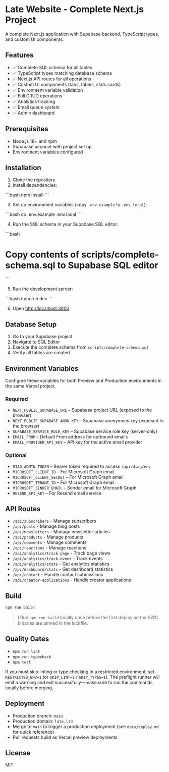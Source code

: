 # Late Website - Complete Next.js Project

A complete Next.js application with Supabase backend, TypeScript types, and custom UI components.

## Features

- ✅ Complete SQL schema for all tables
- ✅ TypeScript types matching database schema
- ✅ Next.js API routes for all operations
- ✅ Custom UI components (tabs, tables, stats cards)
- ✅ Environment variable validation
- ✅ Full CRUD operations
- ✅ Analytics tracking
- ✅ Email queue system
- ✅ Admin dashboard

## Prerequisites

- Node.js 18+ and npm
- Supabase account with project set up
- Environment variables configured

## Installation

1. Clone the repository
2. Install dependencies:

\`\`\`bash
npm install
\`\`\`

3. Set up environment variables (copy `.env.example` to `.env.local`):

\`\`\`bash
cp .env.example .env.local
\`\`\`

4. Run the SQL schema in your Supabase SQL editor:

\`\`\`bash
# Copy contents of scripts/complete-schema.sql to Supabase SQL editor
\`\`\`

5. Run the development server:

\`\`\`bash
npm run dev
\`\`\`

6. Open [http://localhost:3000](http://localhost:3000)

## Database Setup

1. Go to your Supabase project
2. Navigate to SQL Editor
3. Execute the complete schema from `scripts/complete-schema.sql`
4. Verify all tables are created

## Environment Variables

Configure these variables for both Preview and Production environments in the same Vercel project.

### Required

- `NEXT_PUBLIC_SUPABASE_URL` – Supabase project URL (exposed to the browser)
- `NEXT_PUBLIC_SUPABASE_ANON_KEY` – Supabase anonymous key (exposed to the browser)
- `SUPABASE_SERVICE_ROLE_KEY` – Supabase service role key (server-only)
- `EMAIL_FROM` – Default From address for outbound emails
- `EMAIL_PROVIDER_API_KEY` – API key for the active email provider

### Optional

- `DIAG_ADMIN_TOKEN` – Bearer token required to access `/api/diag/env`
- `MICROSOFT_CLIENT_ID` – For Microsoft Graph email
- `MICROSOFT_CLIENT_SECRET` – For Microsoft Graph email
- `MICROSOFT_TENANT_ID` – For Microsoft Graph email
- `MICROSOFT_SENDER_EMAIL` – Sender email for Microsoft Graph
- `RESEND_API_KEY` – For Resend email service

## API Routes

- `/api/subscribers` - Manage subscribers
- `/api/posts` - Manage blog posts
- `/api/newsletters` - Manage newsletter articles
- `/api/products` - Manage products
- `/api/comments` - Manage comments
- `/api/reactions` - Manage reactions
- `/api/analytics/track-page` - Track page views
- `/api/analytics/track-event` - Track events
- `/api/analytics/stats` - Get analytics statistics
- `/api/dashboard/stats` - Get dashboard statistics
- `/api/contact` - Handle contact submissions
- `/api/creator-applications` - Handle creator applications


## Build

```bash
npm run build
```

> ℹ️ Run `npm run build` locally once before the first deploy so the SWC binaries are pinned in the lockfile.

## Quality Gates

- `npm run lint`
- `npm run typecheck`
- `npm test`

If you must skip linting or type checking in a restricted environment, set `RESTRICTED_ENV=1` (or `SKIP_LINT=1` / `SKIP_TYPES=1`). The preflight runner will emit a warning and exit successfully—make sure to run the commands locally before merging.

## Deployment

- Production branch: `main`
- Production domain: `late.ltd`
- Merge to `main` to trigger a production deployment (see `docs/deploy.md` for quick reference)
- Pull requests build as Vercel preview deployments

## License

MIT
